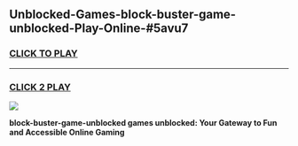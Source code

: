 
## Unblocked-Games-block-buster-game-unblocked-Play-Online-#5avu7
<h3>
<a href="https://premium.freeplayer.one?title=block-buster-game-unblocked&ref=27F">CLICK TO PLAY</a></h3>
<hr>

<h3>
<a href="https://premium.freeplayer.one?title=block-buster-game-unblocked&ref=27F">CLICK 2 PLAY</a>
  
</h3>

<a href="https://premium.freeplayer.one?title=block-buster-game-unblocked&ref=27F"><img src="https://clearcache.store/games.png"></a>


**block-buster-game-unblocked games unblocked: Your Gateway to Fun and Accessible Online Gaming**
